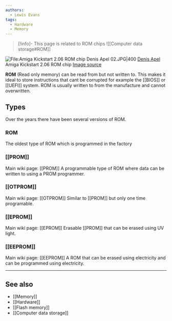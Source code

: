 ```yaml
---
authors: 
  - Lewis Evans
tags:
  - Hardware
  - Memory
---
```

> [!info]- This page is related to ROM chips
> ![[Computer data storage#ROM]]

![File:Amiga Kickstart 2.06 ROM chip Denis Apel 02.JPG|400](https://upload.wikimedia.org/wikipedia/commons/4/45/Amiga_Kickstart_2.06_ROM_chip_Denis_Apel_02.JPG?20140222201844)
[Denis Apel](https://commons.wikimedia.org/wiki/User:Denis_Apel "User:Denis Apel") Amiga Kickstart 2.06 ROM chip [Image source](https://commons.wikimedia.org/wiki/File:Amiga_Kickstart_2.06_ROM_chip_Denis_Apel_02.JPG)

**ROM** (Read only memory) can be read from but not written to. This makes it ideal to store instructions that cant be corrupted for example the [[BIOS]] or [[UEFI]] system. ROM is usually written to from the manufacture and cannot overwritten. 

## Types
Over the years there have been several versions of ROM.
### ROM
The oldest type of ROM which is programmed in the factory
### [[PROM]]
Main wiki page: [[PROM]]
A programmable type of ROM where data can be written to using a PROM programmer.

### [[OTPROM]]
Main wiki page: [[OTPROM]]
Similar to [[PROM]] but only one time programable.

### [[EPROM]]
Main wiki page: [[EPROM]]
Erasable [[PROM]] that can be erased using UV light.

### [[EEPROM]]
Main wiki page: [[EEPROM]]
A ROM that can be erased using electricity and can be programmed using electricity.

___
## See also
- [[Memory]]
- [[Hardware]]
- [[Flash memory]]
- [[Computer data storage]]
